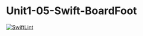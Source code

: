 # Unit1-05-Swift-BoardFoot
[![SwiftLint](https://github.com/ICS4UALEXDM/Unit1-05-Swift-BoardFoot/actions/workflows/main.yml/badge.svg)](https://github.com/ICS4UALEXDM/Unit1-05-Swift-BoardFoot/actions/workflows/main.yml)
